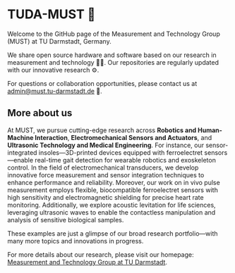 # TUDA-MUST 🚀

Welcome to the GitHub page of the Measurement and Technology Group (MUST) at TU Darmstadt, Germany.

We share open source hardware and software based on our research in measurement and technology 🔬💡. Our repositories are regularly updated with our innovative research ⚙️.

For questions or collaboration opportunities, please contact us at [admin@must.tu-darmstadt.de](mailto:admin@must.tu-darmstadt.de) 📧.

## More about us

At MUST, we pursue cutting-edge research across **Robotics and Human-Machine Interaction**, **Electromechanical Sensors and Actuators**, and **Ultrasonic Technology and Medical Engineering**. For instance, our sensor-integrated insoles—3D-printed devices equipped with ferroelectret sensors—enable real-time gait detection for wearable robotics and exoskeleton control. In the field of electromechanical transducers, we develop innovative force measurement and sensor integration techniques to enhance performance and reliability. Moreover, our work on in vivo pulse measurement employs flexible, biocompatible ferroelectret sensors with high sensitivity and electromagnetic shielding for precise heart rate monitoring. Additionally, we explore acoustic levitation for life sciences, leveraging ultrasonic waves to enable the contactless manipulation and analysis of sensitive biological samples.

These examples are just a glimpse of our broad research portfolio—with many more topics and innovations in progress.

For more details about our research, please visit our homepage: [Measurement and Technology Group at TU Darmstadt](https://www.etit.tu-darmstadt.de/must/home_must/index.en.jsp).
